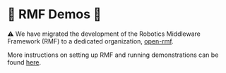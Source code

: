 # :no_entry_sign: RMF Demos :no_entry_sign:

:warning: We have migrated the development of the Robotics Middleware Framework (RMF) to a dedicated organization, [open-rmf](https://github.com/open-rmf).

More instructions on setting up RMF and running demonstrations can be found [here](https://github.com/open-rmf/rmf).
